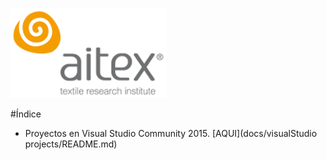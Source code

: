 ![logo_aitex.png](../nodejs/images/logo_aitex_min.png "Logotipo de Aitex")

#Índice

+ Proyectos en Visual Studio Community 2015. [AQUI](docs/visualStudio projects/README.md)
